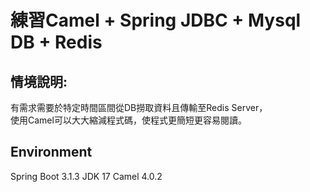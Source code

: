 # 練習Camel + Spring JDBC + Mysql DB + Redis

## 情境說明:
有需求需要於特定時間區間從DB撈取資料且傳輸至Redis Server，  
使用Camel可以大大縮減程式碼，使程式更簡短更容易閱讀。

## Environment
Spring Boot 3.1.3
JDK 17
Camel 4.0.2
